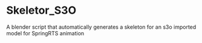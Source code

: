 # Skeletor_S3O
A blender script that automatically generates a skeleton for an s3o imported model for SpringRTS animation

